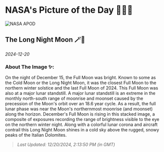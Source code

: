 
# NASA's Picture of the Day 🧑‍🚀💫

  ![NASA APOD](https://apod.nasa.gov/apod/image/2412/CoronaLunareRevdgpicc.jpg)
  
  ## The Long Night Moon 🪄🌌
  
  _2024-12-20_
  
  ### About The Image ✨: 
  
  On the night of December 15, the Full Moon was bright. Known to some as the Cold Moon or the Long Night Moon, it was the closest Full Moon to the northern winter solstice and the last Full Moon of 2024. This Full Moon was also at a major lunar standstill. A major lunar standstill is an extreme in the monthly north-south range of moonrise and moonset caused by the precession of the Moon's orbit over an 18.6 year cycle. As a result, the full lunar phase was near the Moon's northernmost moonrise (and moonset) along the horizon.  December's Full Moon is rising in this stacked image, a composite of exposures recording the range of brightness visible to the eye on the northern winter night. Along with a colorful lunar corona and aircraft contrail this Long Night Moon shines in a cold sky above the rugged, snowy peaks of the Italian Dolomites.
  
  
  
  > _Last Updated: 12/20/2024, 2:13:50 PM (in GMT)_
  